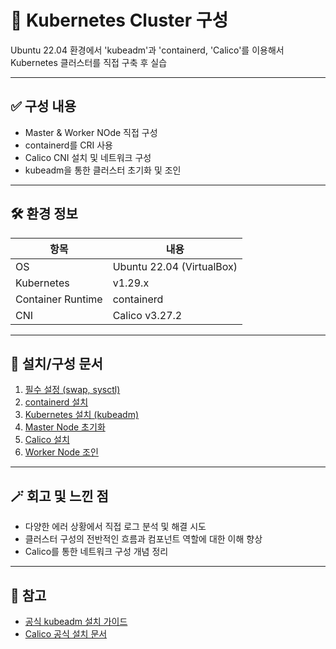 # 🧩 Kubernetes Cluster 구성 

Ubuntu 22.04 환경에서 'kubeadm'과 'containerd, 'Calico'를 이용해서 Kubernetes 클러스터를 직접 구축 후 실습

---

## ✅ 구성 내용

- Master & Worker NOde 직접 구성
- containerd를 CRI 사용
- Calico CNI 설치 및 네트워크 구성
- kubeadm을 통한 클러스터 초기화 및 조인

---

## 🛠️ 환경 정보
| 항목              | 내용                       |
|------------------|----------------------------|
| OS               | Ubuntu 22.04 (VirtualBox)  |
| Kubernetes       | v1.29.x                    |
| Container Runtime| containerd                 |
| CNI              | Calico v3.27.2             |

---

## 📂 설치/구성 문서

1. [필수 설정 (swap, sysctl)](./docs/01_prerequisites.md)
2. [containerd 설치](./docs/02_containerd-setup.md)
3. [Kubernetes 설치 (kubeadm)](./docs/03_kubernetes-install.md)
4. [Master Node 초기화](./docs/04_cluster-init.md)
5. [Calico 설치](./docs/05_cni-calico.md)
6. [Worker Node 조인](./docs/06_node-join.md)

---

## 🪄 회고 및 느낀 점

- 다양한 에러 상황에서 직접 로그 분석 및 해결 시도
- 클러스터 구성의 전반적인 흐름과 컴포넌트 역할에 대한 이해 향상
- Calico를 통한 네트워크 구성 개념 정리

---
## 🔖 참고

- [공식 kubeadm 설치 가이드](https://kubernetes.io/docs/setup/production-environment/tools/kubeadm/)
- [Calico 공식 설치 문서](https://docs.tigera.io/calico/latest/getting-started/kubernetes/)

